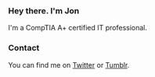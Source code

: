 ### Hey there. I'm Jon
I'm a CompTIA A+ certified IT professional. 

### Contact
You can find me on [Twitter](http://twitter.com/scheiber) or [Tumblr](http://jon.tumblr.com/).
